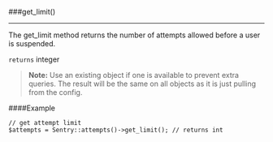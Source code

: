 <a id="get-limit" href="#"></a>
###get_limit()

----------

The get_limit method returns the number of attempts allowed before a user is suspended.

`returns` integer

> **Note:** Use an existing object if one is available to prevent extra queries. The result will be the same on all objects as it is just pulling from the config.

####Example

	// get attempt limit
	$attempts = Sentry::attempts()->get_limit(); // returns int
